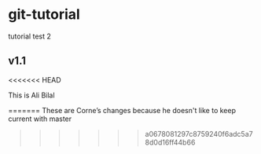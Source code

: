 # git-tutorial
tutorial test 2
## v1.1
<<<<<<< HEAD


This is Ali Bilal 

=======
These are Corne’s changes because he doesn't like to keep current with master
>>>>>>> a0678081297c8759240f6adc5a78d0d16ff44b66

